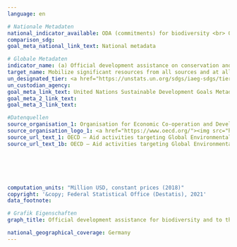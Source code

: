 ```yaml
---
language: en

# Nationale Metadaten
national_indicator_available: ODA (commitments) for biodiversity <br> ODA (gross disbursements) to the forestry sector
comparison_sdg: 
goal_meta_national_link_text: National metadata

# Globale Metadaten
indicator_name: (a) Official development assistance on conservation and sustainable use of biodiversity; and (b) revenue generated and finance mobilized from biodiversity-relevant economic instruments
target_name: Mobilize significant resources from all sources and at all levels to finance sustainable forest management and provide adequate incentives to developing countries to advance such management, including for conservation and reforestation
un_designated_tier: <a href="https://unstats.un.org/sdgs/iaeg-sdgs/tier-classification/" title="Click here for more information on the UN tier classification.">Tier I</a>
un_custodian_agency: 
goal_meta_link_text: United Nations Sustainable Development Goals Metadata
goal_meta_2_link_text: 
goal_meta_3_link_text: 

#Datenquellen
source_organisation_1: Organisation for Economic Co-operation and Development
source_organisation_logo_1: <a href="https://www.oecd.org/"><img src="https://g205sdgs.github.io/sdg-indicators/public/OrgImgEn/oecd.png" alt="Logo oecd" style="height:60px; width:148px" /></a>
source_url_text_1: OECD – Aid activities targeting Global Environmental Objectives
source_url_text_1b: OECD – Aid activities targeting Global Environmental Objectives in Sector Forestry






computation_units: "Million USD, constant prices (2018)"
copyright: '&copy; Federal Statistical Office (Destatis), 2021'
data_footnote: 

# Grafik Eigenschaften
graph_title: Official development assistance for biodiversity and to the forestry sector

national_geographical_coverage: Germany
---
```


<span></span>